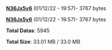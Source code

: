 [**N36Jx5v6**](/data/N36Jx5v6.txt) (01/12/22 - 19:57)- 3767 bytes

[**N36Jx5v6**](/data/N36Jx5v6.txt) (01/12/22 - 19:57)- 3767 bytes

**Total Datas**: 5945

**Total Size**: 33.01 MB / 33.0 MB